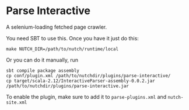# Parse Interactive

A selenium-loading fetched page crawler.

You need SBT to use this. Once you have it just do this:

    make NUTCH_DIR=/path/to/nutch/runtime/local

Or you can do it manually, run

    sbt compile package assembly
    cp conf/plugin.xml /path/to/nutchdir/plugins/parse-interactive/
    cp target/scala-2.12/InteractiveParser-assembly-0.0.2.jar /path/to/nutchdir/plugins/parse-interactive.jar

To enable the plugin, make sure to add it to `parse-plugins.xml` and `nutch-site.xml`
